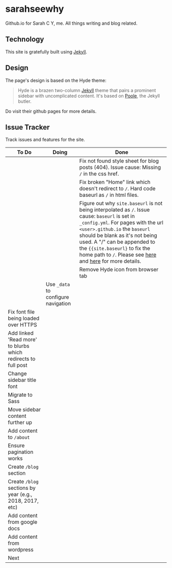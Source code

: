 # sarahseewhy

Github.io for Sarah C Y, me. All things writing and blog related.

## Technology 
This site is gratefully built using [Jekyll](https://jekyllrb.com/docs/github-pages/). 

## Design
The page's design is based on the Hyde theme:

> Hyde is a brazen two-column [Jekyll](http://jekyllrb.com) theme that pairs a prominent sidebar with uncomplicated content. It's based on [Poole](http://getpoole.com), the Jekyll butler.

Do visit their github pages for more details.

## Issue Tracker

Track issues and features for the site.

| To Do | Doing | Done|
|-------|-------|-----|
|  | | Fix not found style sheet for blog posts (404). Issue cause: Missing `/` in the css href. |
|  | | Fix broken "Home" link which doesn't redirect to `/`. Hard code baseurl as `/` in html files. |
|  | | Figure out why `site.baseurl` is not being interpolated as `/`. Issue cause: `baseurl` is set in `_config.yml`. For pages with the url `<user>.github.io` the `baseurl` should be blank as it's not being used. A "/" can be appended to the `{{site.baseurl}` to fix the home path to `/`. Please see [here](https://byparker.com/blog/2014/clearing-up-confusion-around-baseurl/) and [here](https://software-carpentry.org/blog/2016/09/we-still-cant-have-nice-things.html) for more details. |
|  | | Remove Hyde icon from browser tab |
|  | Use `_data` to configure navigation | |
| Fix font file being loaded over HTTPS  | | |
| Add linked 'Read more' to blurbs which redirects to full post | | |
| Change sidebar title font  | | |
| Migrate to Sass  | | |
| Move sidebar content further up  | | |
| Add content to `/about`  | | |
| Ensure pagination works  | | |
| Create `/blog` section | | |
| Create `/blog` sections by year (e.g., 2018, 2017, etc) | | |
| Add content from google docs | | |
| Add content from wordpress | | |
| Next | | |
